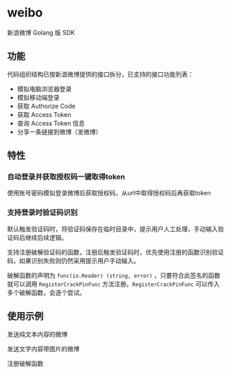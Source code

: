 # weibo

新浪微博 Golang 版 SDK

## 功能

代码组织结构已按新浪微博提供的接口拆分，已支持的接口功能列表：

- 模拟电脑浏览器登录
- 模拟移动端登录
- 获取 Authorize Code
- 获取 Access Token
- 查询 Access Token 信息
- 分享一条链接到微博（发微博）

## 特性

### 自动登录并获取授权码一键取得token

使用账号密码模拟登录微博后获取授权码，从url中取得授权码后再获取token

### 支持登录时验证码识别

默认触发验证码时，将验证码保存在临时目录中，提示用户人工处理，手动输入验证码后继续后续逻辑。

支持注册破解验证码的函数，注册后触发验证码时，优先使用注册的函数识别验证码，如果识别失败则仍然采用提示用户手动输入。

破解函数的声明为 `func(io.Reader) (string, error)` ，只要符合此签名的函数就可以调用 `RegisterCrackPinFunc` 方法注册。`RegisterCrackPinFunc` 可以传入多个破解函数，会逐个尝试。

## 使用示例

发送纯文本内容的微博

发送文字内容带图片的微博

注册破解函数
